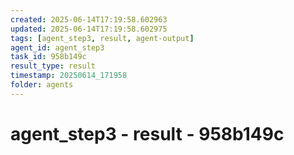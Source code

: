 ```yaml
---
created: 2025-06-14T17:19:58.602963
updated: 2025-06-14T17:19:58.602975
tags: [agent_step3, result, agent-output]
agent_id: agent_step3
task_id: 958b149c
result_type: result
timestamp: 20250614_171958
folder: agents
---
```


# agent_step3 - result - 958b149c

